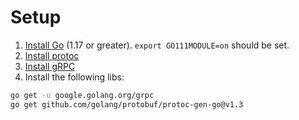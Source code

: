 # Setup

1. [Install Go](https://go.dev/doc/install) (1.17 or greater). `export GO111MODULE=on` should be set.
2. [Install protoc](https://grpc.io/docs/protoc-installation/)
3. [Install gRPC](https://grpc.io/docs/languages/go/quickstart/)
4. Install the following libs:

```bash
go get -u google.golang.org/grpc
go get github.com/golang/protobuf/protoc-gen-go@v1.3
```
